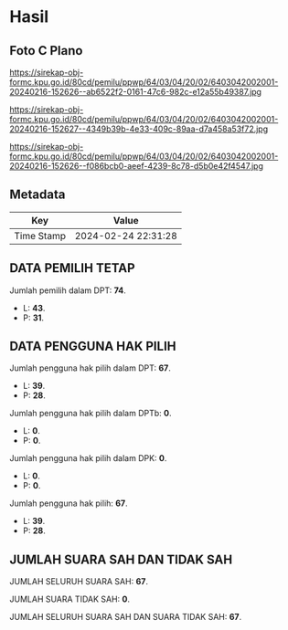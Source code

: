 # Hasil

## Foto C Plano

https://sirekap-obj-formc.kpu.go.id/80cd/pemilu/ppwp/64/03/04/20/02/6403042002001-20240216-152626--ab6522f2-0161-47c6-982c-e12a55b49387.jpg

https://sirekap-obj-formc.kpu.go.id/80cd/pemilu/ppwp/64/03/04/20/02/6403042002001-20240216-152627--4349b39b-4e33-409c-89aa-d7a458a53f72.jpg

https://sirekap-obj-formc.kpu.go.id/80cd/pemilu/ppwp/64/03/04/20/02/6403042002001-20240216-152626--f086bcb0-aeef-4239-8c78-d5b0e42f4547.jpg


## Metadata

| Key        | Value               |
| ---------- | ------------------- |
| Time Stamp | 2024-02-24 22:31:28 |


## DATA PEMILIH TETAP

Jumlah pemilih dalam DPT: **74**.
 * L: **43**.
 * P: **31**.

## DATA PENGGUNA HAK PILIH

Jumlah pengguna hak pilih dalam DPT: **67**.
 * L: **39**.
 * P: **28**.

Jumlah pengguna hak pilih dalam DPTb: **0**.
 * L: **0**.
 * P: **0**.

Jumlah pengguna hak pilih dalam DPK: **0**.
 * L: **0**.
 * P: **0**.

Jumlah pengguna hak pilih: **67**.
 * L: **39**.
 * P: **28**.

## JUMLAH SUARA SAH DAN TIDAK SAH

JUMLAH SELURUH SUARA SAH: **67**.

JUMLAH SUARA TIDAK SAH: **0**.

JUMLAH SELURUH SUARA SAH DAN SUARA TIDAK SAH: **67**.


